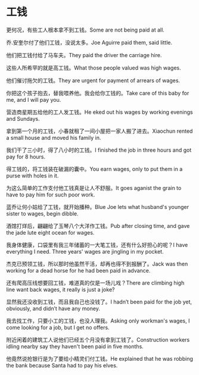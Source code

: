 # 工钱

<p><span class="chinese">更何况，有些工人根本拿不到工钱。</span><span class="english">Some are not being paid at all.</span></p>

<p><span class="chinese">乔.安奎尔付了他们工钱，没说太多。</span><span class="english">Joe Aguirre paid them, said little.</span></p>

<p><span class="chinese">他们把工钱付给了马车夫。</span><span class="english">They paid the driver the carriage hire.</span></p>

<p><span class="chinese">这些人所希罕的就是高工钱。</span><span class="english">What those people valued was high wages.</span></p>

<p><span class="chinese">他们催讨拖欠的工钱。</span><span class="english">They are urgent for payment of arrears of wages.</span></p>

<p><span class="chinese">你把这个孩子抱去，替我喂养他。我会给你工钱的。</span><span class="english">Take care of this baby for me, and I will pay you.</span></p>

<p><span class="chinese">营造商星期五给他的工人发工钱。</span><span class="english">He eked out his wages by working evenings and Sundays.</span></p>

<p><span class="chinese">拿到第一个月的工钱，小春就租了一间小屋把一家人搬了进去。</span><span class="english">Xiaochun rented a small house and moved his family in.</span></p>

<p><span class="chinese">我们干了三小时，得了八小时的工钱。</span><span class="english">I finished the job in three hours and got pay for 8 hours.</span></p>

<p><span class="chinese">得工钱的，将工钱装在破漏的囊中。</span><span class="english">You earn wages, only to put them in a purse with holes in it.</span></p>

<p><span class="chinese">为这么简单的工作支付他工钱真是让人不舒服。</span><span class="english">It goes aganist the grain to have to pay him for such poor work.</span></p>

<p><span class="chinese">蓝乔让何小姑给了工钱，就开始播种。</span><span class="english">Blue Joe lets what husband's younger sister to wages, begin dibble.</span></p>

<p><span class="chinese">酒馆打烊后，翩翩给了玉琴八个大洋作工钱。</span><span class="english">Pub after closing time, and gave the jade lute eight ocean for wages.</span></p>

<p><span class="chinese">我身体健康，口袋里有我三年储蓄的一大笔工钱，还有什么好担心的呢？</span><span class="english">I have everything I need. Three years' wages are jingling in my pocket.</span></p>

<p><span class="chinese">杰克已预领工钱，所以那时他虽然干活，却再也得不到报酬了。</span><span class="english">Jack was then working for a dead horse for he had been paid in advance.</span></p>

<p><span class="chinese">还有爬高压线想要回工钱，难道真的仅是一场儿戏？</span><span class="english">There are climbing high line want back wages, it really is just a joke?</span></p>

<p><span class="chinese">显然我还没收到工钱，而且我自己也没钱了。</span><span class="english">I hadn’t been paid for the job yet, obviously, and didn’t have any money.</span></p>

<p><span class="chinese">我去找工作，只要小工的工钱，也没人理我。</span><span class="english">Asking only workman's wages, I come looking for a job, but I get no offers.</span></p>

<p><span class="chinese">附近闲着的建筑工人说他们已经五个月没有拿到工钱了。</span><span class="english">Construction workers idling nearby say they haven't been paid in five months.</span></p>

<p><span class="chinese">他竟然说抢银行是为了要给小精灵们付工钱。</span><span class="english">He explained that he was robbing the bank because Santa had to pay his elves.</span></p>

